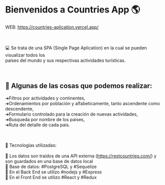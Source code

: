# Bienvenidos a Countries App :earth_americas:

WEB: https://countries-aplication.vercel.app/ </br>
</br>
</br>

:computer: Se trata de una SPA (Single Page Aplication) en la cual se pueden visualizar todos los </br>
países del mundo y sus respectivas actividades turísticas.</br>

</br>
<h2>🚀 Algunas de las cosas que podemos realizar: </h2>
➜Filtros por actividades y continentes,</br>
➜Ordenamientos por población y alfabeticamente, tanto ascendente como descendente,</br>
➜Formulario controlado para la creación de nuevas actividades,</br>
➜Busqueda por nombre de los paises,</br>
➜Ruta del detalle de cada país.</br>
</br>
</br>

🚀  Tecnologías utilizadas:</br>
</br>
📌 Los datos son traidos de una API externa (https://restcountries.com/) y son guardados en una base de datos local</br>
📌 Base de datos:  #PostgreSQL y #Sequelize </br>
📌 En el Back End se utilizo #nodejs y #Express </br>
📌 En el Front End se utilizo #React y #Redux </br>

